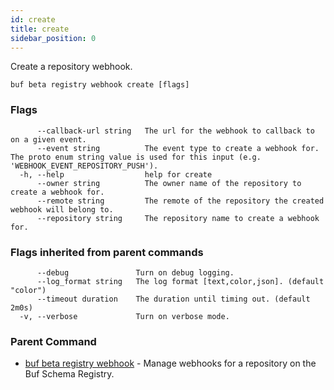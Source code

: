 ```yaml
---
id: create
title: create
sidebar_position: 0
---
```

Create a repository webhook.

```
buf beta registry webhook create [flags]
```

### Flags

```
      --callback-url string   The url for the webhook to callback to on a given event.
      --event string          The event type to create a webhook for. The proto enum string value is used for this input (e.g. 'WEBHOOK_EVENT_REPOSITORY_PUSH').
  -h, --help                  help for create
      --owner string          The owner name of the repository to create a webhook for.
      --remote string         The remote of the repository the created webhook will belong to.
      --repository string     The repository name to create a webhook for.
```

### Flags inherited from parent commands

```
      --debug               Turn on debug logging.
      --log_format string   The log format [text,color,json]. (default "color")
      --timeout duration    The duration until timing out. (default 2m0s)
  -v, --verbose             Turn on verbose mode.
```

### Parent Command

* [buf beta registry webhook](index.md)	 - Manage webhooks for a repository on the Buf Schema Registry.
